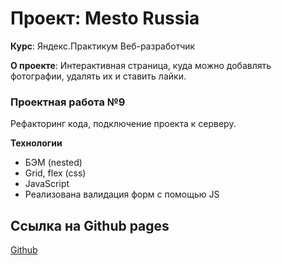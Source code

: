 # Проект: Mesto Russia
**Курс**: Яндекс.Практикум Веб-разработчик

**О проекте**: Интерактивная страница, куда можно добавлять фотографии, удалять их и ставить лайки.
### Проектная работа №9
Рефакторинг кода, подключение проекта к серверу.

**Технологии**
- БЭМ (nested)
- Grid, flex (css)
- JavaScript
- Реализована валидация форм с помощью JS

## Ссылка на Github pages

[Github](https://algrigorovich.github.io/mesto/)
